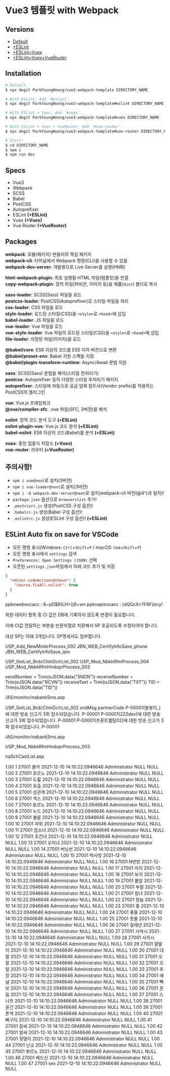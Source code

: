 # Vue3 템플릿 with Webpack

## Versions

- [Default](https://github.com/ParkYoungWoong/vue3-webpack-template/tree/master)<br>
- [+ESLint](https://github.com/ParkYoungWoong/vue3-webpack-template/tree/eslint)<br>
- [+ESLint+Vuex](https://github.com/ParkYoungWoong/vue3-webpack-template/tree/vuex)<br>
- [+ESLint+Vuex+VueRouter](https://github.com/ParkYoungWoong/vue3-webpack-template/tree/vue-router)<br>

## Installation

```bash
# Default.
$ npx degit ParkYoungWoong/vue3-webpack-template DIRECTORY_NAME

# With ESLint, Add `#eslint`.
$ npx degit ParkYoungWoong/vue3-webpack-template#eslint DIRECTORY_NAME

# With ESLint + Vuex, Add `#vuex`.
$ npx degit ParkYoungWoong/vue3-webpack-template#vuex DIRECTORY_NAME

# With ESLint + Vuex + VueRouter, Add `#vue-router`.
$ npx degit ParkYoungWoong/vue3-webpack-template#vue-router DIRECTORY_NAME

# Start!
$ cd DIRECTORY_NAME
$ npm i
$ npm run dev
```

## Specs

- Vue3
- Webpack
- SCSS
- Babel
- PostCSS
- Autoprefixer
- ESLint __(+ESLint)__
- Vuex __(+Vuex)__
- Vue Router __(+VueRouter)__

## Packages

__webpack__: 모듈(패키지) 번들러의 핵심 패키지<br>
__webpack-cli__: 터미널에서 Webpack 명령(CLI)을 사용할 수 있음<br>
__webpack-dev-server__: 개발용으로 Live Server를 실행(HMR)<br>

__html-webpack-plugin__: 최초 실행될 HTML 파일(템플릿)을 연결<br>
__copy-webpack-plugin__: 정적 파일(파비콘, 이미지 등)을 제품(`dist`) 폴더로 복사<br>

__sass-loader__: SCSS(Sass) 파일을 로드<br>
__postcss-loader__: PostCSS(Autoprefixer)로 스타일 파일을 처리<br>
__css-loader__: CSS 파일을 로드<br>
__style-loader__: 로드된 스타일(CSS)을 `<style>`로 `<head>`에 삽입<br>
__babel-loader__: JS 파일을 로드<br>
__vue-loader__: Vue 파일을 로드<br>
__vue-style-loader__: Vue 파일의 로드된 스타일(CSS)을 `<style>`로 `<head>`에 삽입<br>
__file-loader__: 지정된 파일(이미지)을 로드<br>

__@babel/core__: ES6 이상의 코드를 ES5 이하 버전으로 변환<br>
__@babel/preset-env__: Babel 지원 스펙을 지정<br>
__@babel/plugin-transform-runtime__: Async/Await 문법 지원<br>

__sass__: SCSS(Sass) 문법을 해석(스타일 전처리기)<br>
__postcss__: Autoprefixer 등의 다양한 스타일 후처리기 패키지<br>
__autoprefixer__: 스타일에 자동으로 공급 업체 접두사(Vendor prefix)를 적용하는 PostCSS의 플러그인<br>

__vue__: Vue.js 프레임워크<br>
__@vue/compiler-sfc__: .vue 파일(SFC, 3버전)을 해석<br>

__eslint__: 정적 코드 분석 도구 __(+ESLint)__<br>
__eslint-plugin-vue__: Vue.js 코드 분석 __(+ESLint)__<br>
__babel-eslint__: ES6 이상의 코드(Babel)를 분석 __(+ESLint)__<br>

__vuex__: 중앙 집중식 저장소 __(+Vuex)__<br>
__vue-router__: 라우터 __(+VueRouter)__<br>

## 주의사항!

- `npm i vue@next`로 설치(3버전)
- `npm i vue-loader@next`로 설치(3버전)
- `npm i -D webpack-dev-server@next`로 설치(webpack-cli 버전(@4^)과 일치)!<br>
- `package.json` 옵션으로 `browserslist` 추가!<br>
- `.postcssrc.js` 생성(PostCSS 구성 옵션)!<br>
- `.babelrc.js` 생성(Babel 구성 옵션)!<br>
- `.eslintrc.js` 생성(ESLint 구성 옵션)! __(+ESLint)__<br>

## ESLint Auto fix on save for VSCode

- 모든 명령 표시(Windows: `Ctrl`+`Shift`+`P` / macOS: `Cmd`+`Shift`+`P`)
- 모든 명령 표시에서 `settings` 검색
- `Preferences: Open Settings (JSON)` 선택
- 오픈된 `settings.json`파일에서 아래 코드 추가 및 저장

```json
{
  "editor.codeActionsOnSave": {
    "source.fixAll.eslint": true
  }
}
```

ppknwebsvcacc : 6~pD$R(LH>}j9+wn
ppknapisvcacc : )dQGcX<?F6F{ncy!

회원 데이터 항목 중 CI 값은 DB에 기록하지 않도록 변경이 필요합니다.

이에 CI값 전달하는 부분을 빈문자열로 치환해서 SP 호출되도록 수정되어야 합니다.

대상 SP는 아래 3개입니다. SP명세서도 첨부합니다.

USP_Add_NewMmbrProcess_002
JBN_WEB_CertifyInfoSave_phone
JBN_WEB_CertifyInfoSave_ipin


USP_GetList_BrdcChtnDclrList_002
USP_Mod_NbkkRfmProcess_004
USP_Mod_NbkkRfmHndoprProcess_003


sendNumber = Trim(oJSON.data("SNDN"))
receiveNumber = Trim(oJSON.data("RCVN"))
receiveText = Trim(oJSON.data("TXT"))
TID = Trim(oJSON.data("TID"))

/AS/monitor/nabankSms.asp

USP_GetList_BrdcChtnDclrList_002
sndMsg  partnerCode
P-00001(봉봉이_)에 대한 방송 신고가 3회 접수되었습니다.	P-00001
P-00001(222dev)에 대한 방송 신고가 3회 접수되었습니다.	P-00001
P-00001(프론트웹팀02)에 대한 방송 신고가 3회 접수되었습니다.	P-00001

/AS/monitor/nabankSms.asp

USP_Mod_NbkkRfmHndoprProcess_003

naSchCastList.asp




1.00	1	27001	몰카	2021-12-10 14:10:22.0946646	Administrator	NULL	NULL
1.00	2	27001	포르노	2021-12-10 14:10:22.0946646	Administrator	NULL	NULL
1.00	3	27001	도촬	2021-12-10 14:10:22.0946646	Administrator	NULL	NULL
1.00	4	27001	유출	2021-12-10 14:10:22.0946646	Administrator	NULL	NULL
1.00	5	27001	성관계	2021-12-10 14:10:22.0946646	Administrator	NULL	NULL
1.00	6	27001	섹스	2021-12-10 14:10:22.0946646	Administrator	NULL	NULL
1.00	7	27001	포르노	2021-12-10 14:10:22.0946646	Administrator	NULL	NULL
1.00	8	27001	누드	2021-12-10 14:10:22.0946646	Administrator	NULL	NULL
1.00	9	27001	불륜	2021-12-10 14:10:22.0946646	Administrator	NULL	NULL
1.00	10	27001	자위	2021-12-10 14:10:22.0946646	Administrator	NULL	NULL
1.00	11	27001	업소녀	2021-12-10 14:10:22.0946646	Administrator	NULL	NULL
1.00	12	27001	조건녀	2021-12-10 14:10:22.0946646	Administrator	NULL	NULL
1.00	13	27001	오피녀	2021-12-10 14:10:22.0946646	Administrator	NULL	NULL
1.00	14	27001	버닝썬	2021-12-10 14:10:22.0946646	Administrator	NULL	NULL
1.00	15	27001	박사방	2021-12-10 14:10:22.0946646	Administrator	NULL	NULL
1.00	16	27001	N번방	2021-12-10 14:10:22.0946646	Administrator	NULL	NULL
1.00	17	27001	자지	2021-12-10 14:10:22.0946646	Administrator	NULL	NULL
1.00	18	27001	보지	2021-12-10 14:10:22.0946646	Administrator	NULL	NULL
1.00	19	27001	불알	2021-12-10 14:10:22.0946646	Administrator	NULL	NULL
1.00	20	27001	부랄	2021-12-10 14:10:22.0946646	Administrator	NULL	NULL
1.00	21	27001	창녀	2021-12-10 14:10:22.0946646	Administrator	NULL	NULL
1.00	22	27001	창놈	2021-12-10 14:10:22.0946646	Administrator	NULL	NULL
1.00	23	27001	좆	2021-12-10 14:10:22.0946646	Administrator	NULL	NULL
1.00	24	27001	좆물	2021-12-10 14:10:22.0946646	Administrator	NULL	NULL
1.00	25	27001	좃물	2021-12-10 14:10:22.0946646	Administrator	NULL	NULL
1.00	26	27001	걸레년	2021-12-10 14:10:22.0946646	Administrator	NULL	NULL
1.00	27	27001	사까시	2021-12-10 14:10:22.0946646	Administrator	NULL	NULL
1.00	28	27001	사카시	2021-12-10 14:10:22.0946646	Administrator	NULL	NULL
1.00	29	27001	딸딸이	2021-12-10 14:10:22.0946646	Administrator	NULL	NULL
1.00	30	27001	대딸	2021-12-10 14:10:22.0946646	Administrator	NULL	NULL
1.00	31	27001	오랄	2021-12-10 14:10:22.0946646	Administrator	NULL	NULL
1.00	32	27001	오럴	2021-12-10 14:10:22.0946646	Administrator	NULL	NULL
1.00	33	27001	후장	2021-12-10 14:10:22.0946646	Administrator	NULL	NULL
1.00	34	27001	애널	2021-12-10 14:10:22.0946646	Administrator	NULL	NULL
1.00	35	27001	빽보	2021-12-10 14:10:22.0946646	Administrator	NULL	NULL
1.00	36	27001	혼음	2021-12-10 14:10:22.0946646	Administrator	NULL	NULL
1.00	37	27001	스너프	2021-12-10 14:10:22.0946646	Administrator	NULL	NULL
1.00	38	27001	윤간	2021-12-10 14:10:22.0946646	Administrator	NULL	NULL
1.00	39	27001	폰섹	2021-12-10 14:10:22.0946646	Administrator	NULL	NULL
1.00	40	27001	빠구리	2021-12-10 14:10:22.0946646	Administrator	NULL	NULL
1.00	41	27001	질싸	2021-12-10 14:10:22.0946646	Administrator	NULL	NULL
1.00	42	27001	얼싸	2021-12-10 14:10:22.0946646	Administrator	NULL	NULL
1.00	43	27001	젖탱이	2021-12-10 14:10:22.0946646	Administrator	NULL	NULL
1.00	44	27001	난교	2021-12-10 14:10:22.0946646	Administrator	NULL	NULL
1.00	45	27001	뽀르노	2021-12-10 14:10:22.0946646	Administrator	NULL	NULL
1.00	46	27001	베드신	2021-12-10 14:10:22.0946646	Administrator	NULL	NULL
1.00	47	27001	sex	2021-12-10 14:10:22.0946646	Administrator	NULL	NULL

